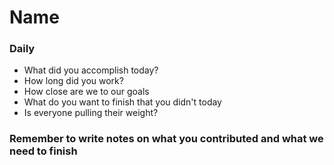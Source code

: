 # Name

### Daily

* What did you accomplish today?
* How long did you work?
* How close are we to our goals
* What do you want to finish that you didn't today
* Is everyone pulling their weight?

### Remember to write notes on what you contributed and what we need to finish
